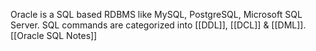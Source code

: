 Oracle is a SQL based RDBMS like MySQL, PostgreSQL, Microsoft SQL Server.
SQL commands are categorized into [[DDL]], [[DCL]] & [[DML]].
[[Oracle SQL Notes]]

